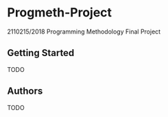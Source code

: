 # Progmeth-Project
2110215/2018 Programming Methodology Final Project

## Getting Started
TODO

## Authors
TODO
